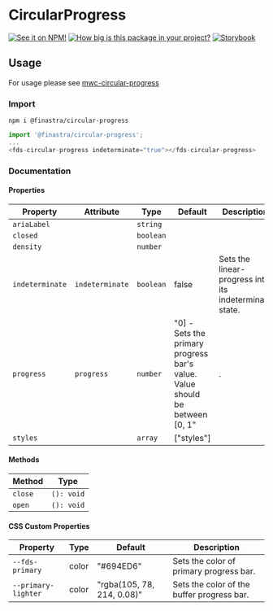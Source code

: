 # CircularProgress

[![See it on NPM!](https://img.shields.io/npm/v/@finastra/circular-progress?style=for-the-badge)](https://www.npmjs.com/package/@finastra/circular-progress)
[![How big is this package in your project?](https://img.shields.io/bundlephobia/minzip/@finastra/circular-progress?style=for-the-badge)](https://bundlephobia.com/result?p=@finastra/circular-progress')
[![Storybook](https://shields.io/badge/-Play%20with%20this%20web%20component-2a0481?logo=storybook&style=for-the-badge)](https://finastra.github.io/finastra-design-system/?path=/story/data-display-progress-indicator-circular-progress--default)

## Usage

For usage please see [mwc-circular-progress](https://github.com/material-components/material-web/tree/master/packages/circular-progress)

### Import

```
npm i @finastra/circular-progress
```

```ts
import '@finastra/circular-progress';
...
<fds-circular-progress indeterminate="true"></fds-circular-progress>
```


### Documentation
<!-- DOC -->
#### Properties

| Property        | Attribute       | Type      | Default                                          | Description                                      |
|-----------------|-----------------|-----------|--------------------------------------------------|--------------------------------------------------|
| `ariaLabel`     |                 | `string`  |                                                  |                                                  |
| `closed`        |                 | `boolean` |                                                  |                                                  |
| `density`       |                 | `number`  |                                                  |                                                  |
| `indeterminate` | `indeterminate` | `boolean` | false                                            | Sets the linear-progress into its indeterminate state. |
| `progress`      | `progress`      | `number`  | "0] - Sets the primary progress bar's value. Value should be between [0, 1" | .                                                |
| `styles`        |                 | `array`   | ["styles"]                                       |                                                  |

#### Methods

| Method  | Type       |
|---------|------------|
| `close` | `(): void` |
| `open`  | `(): void` |

#### CSS Custom Properties

| Property            | Type  | Default                    | Description                                |
|---------------------|-------|----------------------------|--------------------------------------------|
| `--fds-primary`     | color | "#694ED6"                  | Sets the color of primary progress bar.    |
| `--primary-lighter` | color | "rgba(105, 78, 214, 0.08)" | Sets the color of the buffer progress bar. |
<!-- /DOC -->